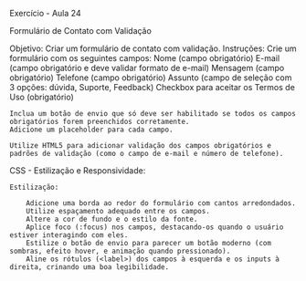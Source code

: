 Exercício - Aula 24

Formulário de Contato com Validação

Objetivo: Criar um formulário de contato com validação.
Instruções:
    Crie um formulário com os seguintes campos:
        Nome (campo obrigatório)
        E-mail (campo obrigatório e deve validar formato de e-mail)
        Mensagem (campo obrigatório)
        Telefone (campo obrigatório)
        Assunto (campo de seleção com 3 opções: dúvida, Suporte, Feedback)
        Checkbox para aceitar os Termos de Uso (obrigatório)

    Inclua um botão de envio que só deve ser habilitado se todos os campos obrigatórios forem preenchidos corretamente.
    Adicione um placeholder para cada campo.

    Utilize HTML5 para adicionar validação dos campos obrigatórios e padrões de validação (como o campo de e-mail e número de telefone).

CSS - Estilização e Responsividade:

    Estilização:

        Adicione uma borda ao redor do formulário com cantos arredondados.
        Utilize espaçamento adequado entre os campos.
        Altere a cor de fundo e o estilo da fonte.
        Aplice foco (:focus) nos campos, destacando-os quando o usuário estiver interagindo com eles.
        Estilize o botão de envio para parecer um botão moderno (com sombras, efeito hover, e animação quando pressionado).
        Aline os rótulos (<label>) dos campos à esquerda e os inputs à direita, crinando uma boa legibilidade.